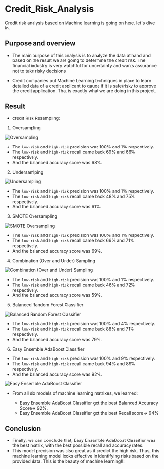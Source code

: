 # Credit_Risk_Analysis
Credit risk analysis based on Machine learning is going on here. let's dive in.

## Purpose and overview
- The main purpose of this analysis is to analyze the data at hand and based on the result we are going to determine the credit risk. The financial industry is very watchful for uncertainty and wants assurance not to take risky decisions.

- Credit companies put Machine Learning techniques in place to learn detailed data of a credit applicant to gauge if it is safe/risky to approve the credit application. That is exactly what we are doing in this project.

## Result
- credit Risk Resampling:
1. Oversampling

![Oversampling](https://user-images.githubusercontent.com/89214854/150619785-3c388430-161f-4b1a-a49e-457a46f76ac0.png)


  * The `low-risk` and `high-risk` precision was 100% and 1% respectively.
  * The `low-risk` and `high-risk` recall came back 69% and 66% respectively.
  * And the balanced accuracy score was 68%.

2. Undersamlping

![Undersampling](https://user-images.githubusercontent.com/89214854/150619791-3082cab4-a5ab-4289-9bea-356e076f480b.png)


  * The `low-risk` and `high-risk` precision was 100% and 1% respectively.
  * The `low-risk` and `high-risk` recall came back 48% and 75% respectively.
  * And the balanced accuracy score was 61%.

3. SMOTE Oversampling

![SMOTE Oversampling](https://user-images.githubusercontent.com/89214854/150619807-646fbc02-a2db-4b4b-84dc-ec0f11807d95.png)

  * The `low-risk` and `high-risk` precision was 100% and 1% respectively.
  * The `low-risk` and `high-risk` recall came back 66% and 71% respectively.
  * And the balanced accuracy score was 69%.

4. Combination (Over and Under) Sampling

![Combination (Over and Under) Sampling](https://user-images.githubusercontent.com/89214854/150619826-6a3160e6-caba-4faf-aa64-86ad47ce484a.png)


  * The `low-risk` and `high-risk` precision was 100% and 1% respectively.
  * The `low-risk` and `high-risk` recall came back 46% and 72% respectively.
  * And the balanced accuracy score was 59%.

5. Balanced Random Forest Classifier

![Balanced Random Forest Classifier](https://user-images.githubusercontent.com/89214854/150619841-ac45ff09-815d-4282-bf0a-b55a06eba9ef.png)

  
  * The `low-risk` and `high-risk` precision was 100% and 4% respectively.
  * The `low-risk` and `high-risk` recall came back 88% and 71% respectively.
  * And the balanced accuracy score was 79%.

6. Easy Ensemble AdaBoost Classifier

  * The `low-risk` and `high-risk` precision was 100% and 9% respectively.
  * The `low-risk` and `high-risk` recall came back 94% and 89% respectively.
  * And the balanced accuracy score was 92%.

![Easy Ensemble AdaBoost Classifier](https://user-images.githubusercontent.com/89214854/150619852-8cd3c15f-1e09-46d6-86c6-ff62e899ff38.png)


- From all six models of machine learning matrixes, we learned:

  * Easy Ensemble AdaBoost Classifier got the best Balanced Accuracy Score-> 92%.
  * Easy Ensemble AdaBoost Classifier got the best Recall score-> 94%

## Conclusion
 
  - Finally, we can conclude that, Easy Ensemble AdaBoost Classifier was the best matrix, with the best possible recall and accuracy rates. 
  - This model precision was also great as it predict the high risk. Thus, this machine learning model looks effective in identifying risks based on the provided data. This is the beauty of machine learning!!!
